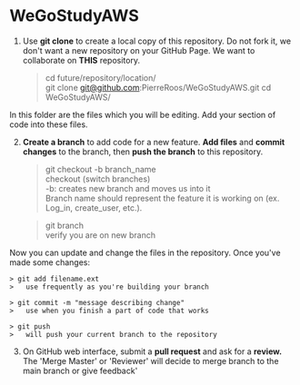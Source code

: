﻿# WeGoStudyAWS

1. Use **git clone** to create a local copy of this repository. Do not fork it, we don't want a new repository on your GitHub Page. We want to collaborate on **THIS** repository. 
	
	> cd future/repository/location/  
	> git clone git@github.com:PierreRoos/WeGoStudyAWS.git
	> cd WeGoStudyAWS/

In this folder are the files which you will be editing. Add your section of code into these files.

2. **Create a branch** to add code for a new feature. **Add files** and **commit changes** to the branch, then **push the branch** to this repository.

	> git checkout -b branch_name  
	> 	checkout (switch branches)  
	> 	-b: creates new branch and moves us into it  
	> 	Branch name should represent the feature it is working on (ex. Log_in, create_user, etc.).  

	> git branch  
	> 	verify you are on new branch  


Now you can update and change the files in the repository. Once you've made some changes:


	> git add filename.ext  
	> 	use frequently as you're building your branch  
		
	> git commit -m "message describing change"  
	> 	use when you finish a part of code that works  

	> git push  
	> 	will push your current branch to the repository  
		

3. On GitHub web interface, submit a **pull request** and ask for a **review.** The 'Merge Master' or 'Reviewer' will decide to merge branch to the main branch or give feedback'
